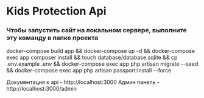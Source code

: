 # Kids Protection Api

### Чтобы запустить сайт на локальном сервере, выполните эту команду в папке проекта

docker-compose build app && docker-compose up -d && docker-compose exec app composer install && touch database/database.sqlite && cp .env.example .env && docker-compose exec app php artisan migrate --seed && docker-compose exec app php artisan passport:install --force

Документация к api - http://localhost:3000
Админ панель - http://localhost:3000/admin
